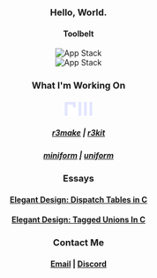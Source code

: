  <h3 align="center">
  Hello, World.
</h3>

<div align="center">
<h4>Toolbelt</h4>
<img src="https://go-skill-icons.vercel.app/api/icons?i=c,python,js,ts,html,css,go" alt="App Stack"/>
 <br>
<img src="https://go-skill-icons.vercel.app/api/icons?i=sqlite,git,react,htmx,express,ejs,nodejs,django" alt="App Stack"/>  
 
### What I'm Working On
#### <a href="http://github.com/r3shape"> <img src="assets/r3-sticker.png"></img> </a>  
##### [r3make](https://github.com/r3shape/r3make) | [r3kit](https://github.com/r3shape/r3kit)  
##### [miniform](http://github.com/r3shape/miniform) | [uniform](https://github.com/r3shape/uniform)  

### Essays
#### **[Elegant Design: Dispatch Tables in C](https://github.com/zafflins/essays/blob/main/ed-dispatch-tables.md)**  
#### **[Elegant Design: Tagged Unions In C](https://github.com/zafflins/essays/blob/main/ed-tagged-unions.md)**  

### Contact Me
#### [Email](zafflins@gmail.com) | [Discord](@d34d0s)
</div>
